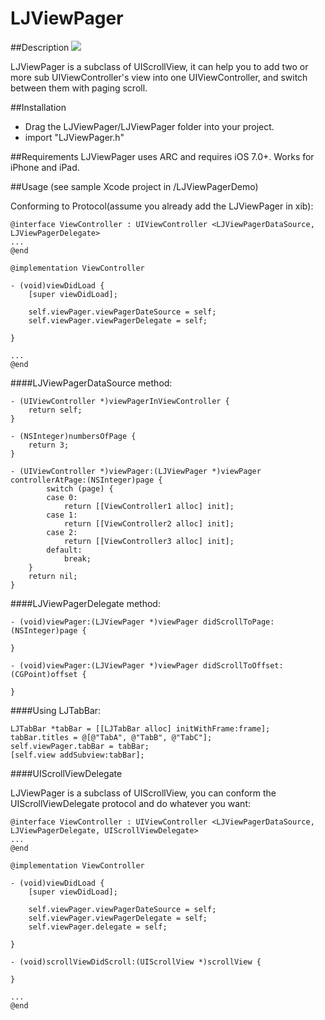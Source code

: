# LJViewPager

##Description
![](https://i.imgflip.com/ll6dl.gif)

LJViewPager is a subclass of UIScrollView, it can help you to add two or more sub UIViewController's view into one UIViewController, and switch between them with paging scroll.

##Installation
* Drag the LJViewPager/LJViewPager folder into your project.
* import "LJViewPager.h"

##Requirements
LJViewPager uses ARC and requires iOS 7.0+. Works for iPhone and iPad.

##Usage
(see sample Xcode project in /LJViewPagerDemo)

Conforming to Protocol(assume you already add the LJViewPager in xib):

```
@interface ViewController : UIViewController <LJViewPagerDataSource, LJViewPagerDelegate>
...
@end

@implementation ViewController

- (void)viewDidLoad {
    [super viewDidLoad];
    
    self.viewPager.viewPagerDateSource = self;
    self.viewPager.viewPagerDelegate = self;
    
}

...
@end

```

####LJViewPagerDataSource method:

```
- (UIViewController *)viewPagerInViewController {
    return self;
}

- (NSInteger)numbersOfPage {
    return 3;
}

- (UIViewController *)viewPager:(LJViewPager *)viewPager controllerAtPage:(NSInteger)page {
        switch (page) {
        case 0:
        	return [[ViewController1 alloc] init];    
        case 1:
            return [[ViewController2 alloc] init];
        case 2:
            return [[ViewController3 alloc] init];
        default:
            break;
    }
    return nil;    
}
```

####LJViewPagerDelegate method:

```
- (void)viewPager:(LJViewPager *)viewPager didScrollToPage:(NSInteger)page {

}

- (void)viewPager:(LJViewPager *)viewPager didScrollToOffset:(CGPoint)offset {
    
}
```

####Using LJTabBar:
```
LJTabBar *tabBar = [[LJTabBar alloc] initWithFrame:frame];
tabBar.titles = @[@"TabA", @"TabB", @"TabC"];
self.viewPager.tabBar = tabBar;
[self.view addSubview:tabBar];
```

####UIScrollViewDelegate

LJViewPager is a subclass of UIScrollView, you can conform the UIScrollViewDelegate protocol and do whatever you want:

```
@interface ViewController : UIViewController <LJViewPagerDataSource, LJViewPagerDelegate, UIScrollViewDelegate>
...
@end

@implementation ViewController

- (void)viewDidLoad {
    [super viewDidLoad];
    
    self.viewPager.viewPagerDateSource = self;
    self.viewPager.viewPagerDelegate = self;
    self.viewPager.delegate = self;
    
}

- (void)scrollViewDidScroll:(UIScrollView *)scrollView {
    
}

...
@end

```


